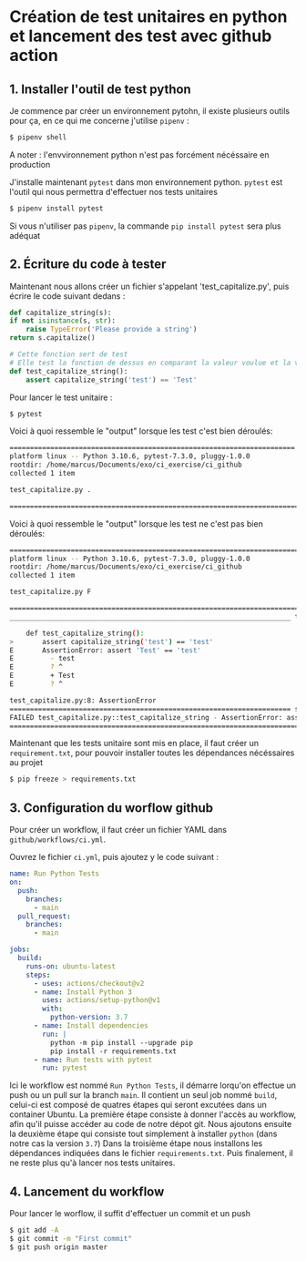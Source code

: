 # Création de test unitaires en python et lancement des test avec github action

## 1. Installer l'outil de test python

Je commence par créer un environnement pytohn, il existe plusieurs outils pour ça, en ce qui me concerne j'utilise `pipenv` :
```bash
$ pipenv shell
```
A noter : l'envvironnement python n'est pas forcément nécéssaire en production

J'installe maintenant `pytest` dans mon environnement python. `pytest` est l'outil qui nous permettra d'effectuer nos tests unitaires
```bash
$ pipenv install pytest
```
Si vous n'utiliser pas `pipenv`, la commande `pip install pytest` sera plus adéquat

## 2. Écriture du code à tester

Maintenant nous allons créer un fichier s'appelant 'test_capitalize.py', puis écrire le code suivant dedans :
```python
def capitalize_string(s):
if not isinstance(s, str):
	raise TypeError('Please provide a string')
return s.capitalize()

# Cette fonction sert de test
# Elle test la fonction de dessus en comparant la valeur voulue et la valeur retournée 
def test_capitalize_string():
	assert capitalize_string('test') == 'Test'
```

Pour lancer le test unitaire :
```bash
$ pytest
```

Voici à quoi ressemble le "output" lorsque les test c'est bien déroulés:
```bash
====================================================================== test session starts ================================================================================================
platform linux -- Python 3.10.6, pytest-7.3.0, pluggy-1.0.0
rootdir: /home/marcus/Documents/exo/ci_exercise/ci_github
collected 1 item                                                                                                                                                                                                    

test_capitalize.py .                                                                                                                                                                  [100%]

======================================================================== 1 passed in 0.00s =================================================================================================

``` 
Voici à quoi ressemble le "output" lorsque les test ne c'est pas bien déroulés:
```bash
======================================================================== test session starts ================================================================================================
platform linux -- Python 3.10.6, pytest-7.3.0, pluggy-1.0.0
rootdir: /home/marcus/Documents/exo/ci_exercise/ci_github
collected 1 item                                                                                                                                                                                                    

test_capitalize.py F                                                                                                                                                                   [100%]

============================================================================ FAILURES ======================================================================================================
_____________________________________________________________________ test_capitalize_string _______________________________________________________________________________________________

    def test_capitalize_string():
>       assert capitalize_string('test') == 'test'
E       AssertionError: assert 'Test' == 'test'
E         - test
E         ? ^
E         + Test
E         ? ^

test_capitalize.py:8: AssertionError
===================================================================== short test summary info ==============================================================================================
FAILED test_capitalize.py::test_capitalize_string - AssertionError: assert 'Test' == 'test'
======================================================================== 1 failed in 0.01s =================================================================================================

``` 
Maintenant que les tests unitaire sont mis en place, il faut créer un `requirement.txt`, pour pouvoir installer toutes les dépendances nécéssaires au projet

```bash
$ pip freeze > requirements.txt
```

## 3. Configuration du worflow github
Pour créer un workflow, il faut créer un fichier YAML dans `github/workflows/ci.yml`.

Ouvrez le fichier `ci.yml`, puis ajoutez y le code suivant :
```yaml
name: Run Python Tests
on:
  push:
    branches:
      - main
  pull_request:
    branches:
      - main

jobs:
  build:
    runs-on: ubuntu-latest
    steps:
      - uses: actions/checkout@v2
      - name: Install Python 3
        uses: actions/setup-python@v1
        with:
          python-version: 3.7
      - name: Install dependencies
        run: |
          python -m pip install --upgrade pip
          pip install -r requirements.txt
      - name: Run tests with pytest
        run: pytest 
```

Ici le workflow est nommé `Run Python Tests`, il démarre lorqu'on effectue un push ou un pull sur la branch `main`. Il contient un seul job nommé `build`, celui-ci est composé de quatres étapes qui seront excutées dans un container Ubuntu.
La première étape consiste à donner l'accès au workflow, afin qu'il puisse accéder au code de notre dépot git.
Nous ajoutons ensuite la deuxième étape qui consiste tout simplement à installer `python` (dans notre cas la version `3.7`)
Dans la troisième étape nous installons les dépendances indiquées dans le fichier `requirements.txt`.
Puis finalement, il ne reste plus qu'à lancer nos tests unitaires.

## 4. Lancement du workflow
Pour lancer le worflow, il suffit d'effectuer un commit et un push
```bash 
$ git add -A
$ git commit -m "First commit"
$ git push origin master 
``` 